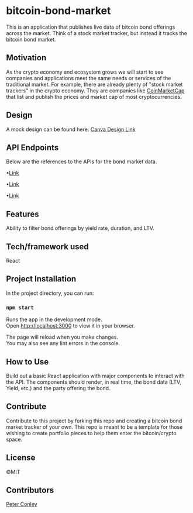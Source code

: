 # bitcoin-bond-market

This is an application that publishes live data of bitcoin bond offerings across the market. Think of a stock market tracker, but instead it tracks the bitcoin bond market.

## Motivation

As the crypto economy and ecosystem grows we will start to see companies and applications meet the same needs or services of the traditional market. For example, there are already plenty of "stock market trackers" in the crypto economy. They are companies like [CoinMarketCap](https://coinmarketcap.com/) that list and publish the prices and market cap of most cryptocurrencies.

## Design

A mock design can be found here: [Canva Design Link](https://www.canva.com/design/DAE8cbDH7Co/qwqVKXQ48lUYaL3tTu5WLA/view?website#2)

## API Endpoints

Below are the references to the APIs for the bond market data.

•[Link]()

•[Link]()

•[Link]()

## Features

Ability to filter bond offerings by yield rate, duration, and LTV.

## Tech/framework used

React

## Project Installation

In the project directory, you can run:

### `npm start`

Runs the app in the development mode.\
Open [http://localhost:3000](http://localhost:3000) to view it in your browser.

The page will reload when you make changes.\
You may also see any lint errors in the console.

## How to Use

Build out a basic React application with major components to interact with the API. The components should render, in real time, the bond data (LTV, Yield, etc.) and the party offering the bond.
  
## Contribute

Contribute to this project by forking this repo and creating a bitcoin bond market tracker of your own. This repo is meant to be a template for those wishing to create portfolio pieces to help them enter the bitcoin/crypto space.

## License

©MIT 

## Contributors

[Peter Conley](https://github.com/peterdavidconley)



